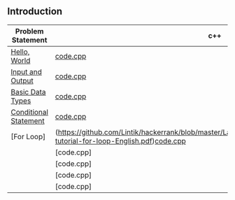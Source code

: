 ## Introduction

|Problem Statement| c++ |
|---|---|
|[Hello, World](https://github.com/Lintik/hackerrank/blob/master/Languages/Cpp/Introduction/Say%20Hello%20World%20With%20Cpp/cpp-hello-world-English.pdf)|[code.cpp](https://github.com/Lintik/hackerrank/blob/master/Languages/Cpp/Introduction/Say%20Hello%20World%20With%20Cpp/code.cpp)|
|[Input and Output](https://github.com/Lintik/hackerrank/blob/master/Languages/Cpp/Introduction/Input%20and%20Output/cpp-input-and-output-English.pdf)|[code.cpp](https://github.com/Lintik/hackerrank/blob/master/Languages/Cpp/Introduction/Input%20and%20Output/code.cpp)|
|[Basic Data Types](https://github.com/Lintik/hackerrank/blob/master/Languages/Cpp/Introduction/Basic%20Data%20Types/c-tutorial-basic-data-types-English.pdf)|[code.cpp](https://github.com/Lintik/hackerrank/blob/master/Languages/Cpp/Introduction/Basic%20Data%20Types/code.cpp)|
|[Conditional Statement](https://github.com/Lintik/hackerrank/blob/master/Languages/Cpp/Introduction/Conditional%20Statements/c-tutorial-conditional-if-else-English.pdf)|[code.cpp](https://github.com/Lintik/hackerrank/blob/master/Languages/Cpp/Introduction/Conditional%20Statements/code.cpp)|
|[For Loop]|(https://github.com/Lintik/hackerrank/blob/master/Languages/Cpp/Introduction/For%20Loop/c-tutorial-for-loop-English.pdf)[code.cpp](https://github.com/Lintik/hackerrank/blob/master/Languages/Cpp/Introduction/For%20Loop/code.cpp)|
||[code.cpp]|
||[code.cpp]|
||[code.cpp]|
||[code.cpp]|
